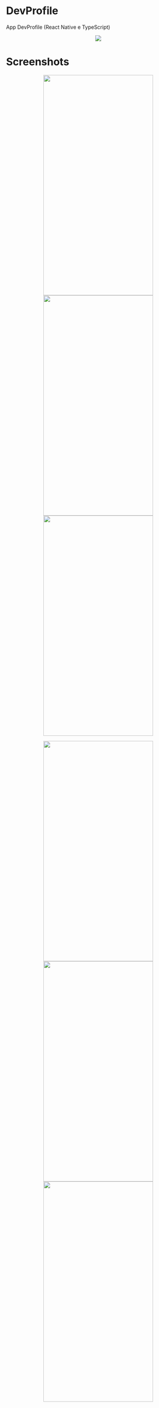 # DevProfile
App DevProfile (React Native e TypeScript)

<p align="center">
<img src="https://img.shields.io/badge/STATUS-CONCLUÍDO-green?style=for-the-badge"/>
</p>

# Screenshots
<p align="center">
  <img width = "300" height= "600" src = "src/assets/Screenshot/Screenshot_1.png">
  <img width = "300" height= "600" src = "src/assets/Screenshot/Screenshot_2.png">
  <img width = "300" height= "600" src = "src/assets/Screenshot/Screenshot_3.png">
</p>

<p align="center">
  <img width = "300" height= "600" src = "src/assets/Screenshot/Screenshot_4.png">
  <img width = "300" height= "600" src = "src/assets/Screenshot/Screenshot_5.png">
  <img width = "300" height= "600" src = "src/assets/Screenshot/Screenshot_6.png"> 
</p>
